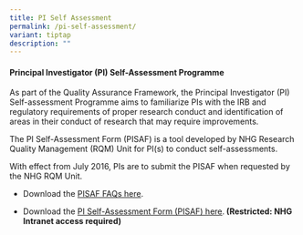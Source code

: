```yaml
---
title: PI Self Assessment
permalink: /pi-self-assessment/
variant: tiptap
description: ""
---
```

<h4><strong>Principal Investigator (PI) Self-Assessment Programme</strong></h4>
<p>As part of the Quality Assurance Framework, the Principal Investigator
(PI) Self-assessment Programme aims to familiarize PIs with the IRB and
regulatory requirements of proper research conduct and identification of
areas in their conduct of research that may require improvements.</p>
<p>The PI Self-Assessment Form (PISAF) is a tool developed by NHG Research
Quality Management (RQM) Unit for PI(s) to conduct self-assessments.</p>
<p>With effect from July 2016, PIs are to submit the PISAF when requested
by the NHG RQM Unit.</p>
<p></p>
<ul data-tight="true" class="tight">
<li>
<p>Download the <a href="/files/Content Files/FAQ_PI_SAF_Programme.pdf" rel="noopener noreferrer nofollow" target="_blank">PISAF FAQs here</a>.</p>
</li>
<li>
<p>Download the <a href="https://www.research.nhg.com.sg/wps/wcm/connect/21a7527f-14e8-46a7-b4da-90a9f2aa80fb/504-007_RQM_PI_SAF.docx?MOD=AJPERES&amp;CVID=o3wo1XO&amp;CVID=o3wo1XO&amp;CVID=o3wo1XO" rel="noopener noreferrer nofollow" target="_blank"><u>PI Self-Assessment Form (PISAF) here</u></a>.<strong> (Restricted: NHG Intranet access required)</strong>
</p>
</li>
</ul>
<p></p>